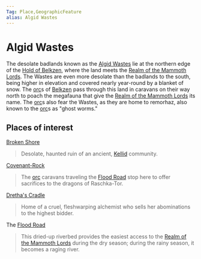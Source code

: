 ```yaml
---
Tag: Place,GeographicFeature
alias: Algid Wastes
---
```

# Algid Wastes
The desolate badlands known as the [Algid Wastes](https://pathfinderwiki.com/wiki/Algid_Wastes) lie at the northern edge of the [Hold of Belkzen](Hold-of-Belkzen), where the land meets the [Realm of the Mammoth Lords](Realm-of-the-Mammoth-Lords). The Wastes are even more desolate than the badlands to the south, being higher in elevation and covered nearly year-round by a blanket of snow. The [orc](orc)s of [Belkzen](Hold-of-Belkzen) pass through this land in caravans on their way north to poach the megafauna that give the [Realm of the Mammoth Lords](Realm-of-the-Mammoth-Lords) its name. The [orc](orc)s also fear the Wastes, as they are home to remorhaz, also known to the [orc](orc)s as "ghost worms."

## Places of interest
[Broken Shore](Broken-Shore)
> Desolate, haunted ruin of an ancient, [Kellid](Kellid) community.
 
[Covenant-Rock](https://pathfinderwiki.com/wiki/Covenant_Rock)
> The [orc](orc) caravans traveling the [Flood Road](Flood-Road) stop here to offer sacrifices to the dragons of Raschka-Tor.

[Dretha's Cradle](https://pathfinderwiki.com/wiki/Dretha%27s_Cradle)
> Home of a cruel, fleshwarping alchemist who sells her abominations to the highest bidder.

The [Flood Road](Flood-Road)
>This dried-up riverbed provides the easiest access to the [Realm of the Mammoth Lords](Realm-of-the-Mammoth-Lords) during the dry season; during the rainy season, it becomes a raging river.